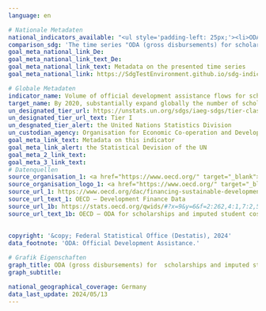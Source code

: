 ```yaml
---
language: en    

# Nationale Metadaten    
national_indicators_available: "<ul style='padding-left: 25px;'><li>ODA (gross disbursements) for scholarships</li> <li> ODA (gross disbursements) for imputed student costs</li></ul>"    
comparison_sdg: 'The time series "ODA (gross disbursements) for scholarships" is compliant with the UN metadata. The time series "ODA (gross disbursements) for imputed student costs" provides additional information.'    
goal_meta_national_link_De: 
goal_meta_national_link_text_De: 
goal_meta_national_link_text: Metadata on the presented time series
goal_meta_national_link: https://SdgTestEnvironment.github.io/sdg-indicators/public/Meta/4.b.1.pdf    

# Globale Metadaten    
indicator_name: Volume of official development assistance flows for scholarships, by sector and type of study    
target_name: By 2020, substantially expand globally the number of scholarships available to developing countries, in particular least developed countries, small island developing States and African countries, for enrolment in higher education, including vocational training and information and communications technology, technical, engineering and scientific programmes, in developed countries and other developing countries    
un_designated_tier_url: https://unstats.un.org/sdgs/iaeg-sdgs/tier-classification/    
un_designated_tier_url_text: Tier I    
un_desgnated_tier_alert: the United Nations Statistics Division    
un_custodian_agency: Organisation for Economic Co-operation and Development (OECD)    
goal_meta_link_text: Metadata on this indicator    
goal_meta_link_alert: the Statistical Devision of the UN    
goal_meta_2_link_text:     
goal_meta_3_link_text:         
# Datenquellen
source_organisation_1: <a href="https://www.oecd.org/" target="_blank"> Organisation for Economic Co-operation and Development (OECD) </a>
source_organisation_logo_1: <a href="https://www.oecd.org/" target="_blank"><img src="https://sdg-indikatoren.de/public/OrgImgEn/oecd.png" alt="Logo oecd" style="height:60px; width:148px"/></a>
source_url_1: https://www.oecd.org/dac/financing-sustainable-development/development-finance-data/
source_url_text_1: OECD – Development Finance Data
source_url_1b: https://stats.oecd.org/qwids/#?x=9&y=6&f=2:262,4:1,7:2,5:3,8:85,3:51,1:10&q=2:262+4:1+7:2+5:3+8:85+3:51,206+1:10+9:85,102,103,104+6:2010,2011,2012,2013,2014,2015,2016,2017,2018,2019,2020,2021,2022
source_url_text_1b: OECD – ODA for scholarships and imputed student costs
    
    
copyright: '&copy; Federal Statistical Office (Destatis), 2024'    
data_footnote: 'ODA: Official Development Assistance.'    

# Grafik Eigenschaften    
graph_title: ODA (gross disbursements) for  scholarships and imputed student costs
graph_subtitle:     

national_geographical_coverage: Germany    
data_last_update: 2024/05/13    
---
```


<span></span>